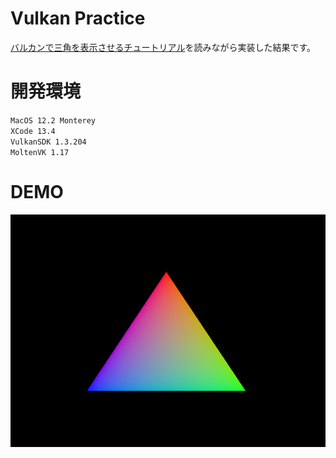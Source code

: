 # Vulkan Practice

[バルカンで三角を表示させるチュートリアル](https://vulkan-tutorial.com/Introduction)を読みながら実装した結果です。

# 開発環境

``MacOS 12.2 Monterey``  
``XCode 13.4``  
``VulkanSDK 1.3.204``  
``MoltenVK 1.17``


# DEMO
![result](https://github.com/machumun/vulkan-triangle/blob/master/triangle.png)


